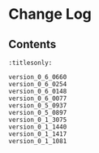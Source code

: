 Change Log
============

Contents
--------

```{toctree}
:titlesonly:

version_0_6_0660
version_0_6_0254
version_0_6_0148
version_0_6_0077
version_0_5_0937
version_0_5_0897
version_0_1_3075
version_0_1_1440
version_0_1_1417
version_0_1_1081
```
